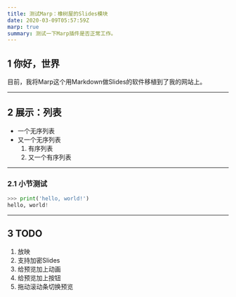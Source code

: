 ```yaml
---
title: 测试Marp：橡树屋的Slides模块
date: 2020-03-09T05:57:59Z
marp: true
summary: 测试一下Marp插件是否正常工作。
---
```


## 1 你好，世界

目前，我将Marp这个用Markdown做Slides的软件移植到了我的网站上。

---

## 2 展示：列表

- 一个无序列表
- 又一个无序列表
  1. 有序列表
  2. 又一个有序列表

---

### 2.1 小节测试

```python
>>> print('hello, world!')
hello, world!
```

---

## 3 TODO

1. 放映
2. 支持加密Slides
3. 给预览加上动画
4. 给预览加上按钮
5. 拖动滚动条切换预览
